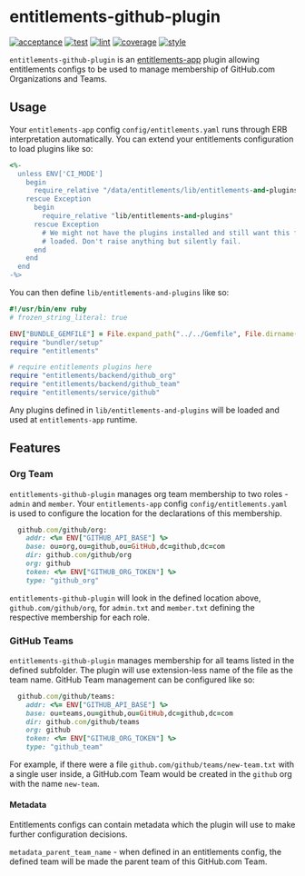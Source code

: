 # entitlements-github-plugin

[![acceptance](https://github.com/github/entitlements-github-plugin/actions/workflows/acceptance.yml/badge.svg)](https://github.com/github/entitlements-github-plugin/actions/workflows/acceptance.yml) [![test](https://github.com/github/entitlements-github-plugin/actions/workflows/test.yml/badge.svg)](https://github.com/github/entitlements-github-plugin/actions/workflows/test.yml) [![lint](https://github.com/github/entitlements-github-plugin/actions/workflows/lint.yml/badge.svg)](https://github.com/github/entitlements-github-plugin/actions/workflows/lint.yml) [![coverage](https://img.shields.io/badge/coverage-100%25-success)](https://img.shields.io/badge/coverage-100%25-success) [![style](https://img.shields.io/badge/code%20style-rubocop--github-blue)](https://github.com/github/rubocop-github)

`entitlements-github-plugin` is an [entitlements-app](https://github.com/github/entitlements-app) plugin allowing entitlements configs to be used to manage membership of GitHub.com Organizations and Teams.

## Usage

Your `entitlements-app` config `config/entitlements.yaml` runs through ERB interpretation automatically. You can extend your entitlements configuration to load plugins like so:

```ruby
<%-
  unless ENV['CI_MODE']
    begin
      require_relative "/data/entitlements/lib/entitlements-and-plugins"
    rescue Exception
      begin
        require_relative "lib/entitlements-and-plugins"
      rescue Exception
        # We might not have the plugins installed and still want this file to be
        # loaded. Don't raise anything but silently fail.
      end
    end
  end
-%>
```

You can then define `lib/entitlements-and-plugins` like so:

```ruby
#!/usr/bin/env ruby
# frozen_string_literal: true

ENV["BUNDLE_GEMFILE"] = File.expand_path("../../Gemfile", File.dirname(__FILE__))
require "bundler/setup"
require "entitlements"

# require entitlements plugins here
require "entitlements/backend/github_org"
require "entitlements/backend/github_team"
require "entitlements/service/github"
```

Any plugins defined in `lib/entitlements-and-plugins` will be loaded and used at `entitlements-app` runtime.

## Features

### Org Team

`entitlements-github-plugin` manages org team membership to two roles - `admin` and `member`. Your `entitlements-app` config `config/entitlements.yaml` is used to configure the location for the declarations of this membership.

```ruby
  github.com/github/org:
    addr: <%= ENV["GITHUB_API_BASE"] %>
    base: ou=org,ou=github,ou=GitHub,dc=github,dc=com
    dir: github.com/github/org
    org: github
    token: <%= ENV["GITHUB_ORG_TOKEN"] %>
    type: "github_org"
```

`entitlements-github-plugin` will look in the defined location above, `github.com/github/org`, for `admin.txt` and `member.txt` defining the respective membership for each role.

### GitHub Teams

`entitlements-github-plugin` manages membership for all teams listed in the defined subfolder. The plugin will use extension-less name of the file as the team name. GitHub Team management can be configured like so:

```ruby
  github.com/github/teams:
    addr: <%= ENV["GITHUB_API_BASE"] %>
    base: ou=teams,ou=github,ou=GitHub,dc=github,dc=com
    dir: github.com/github/teams
    org: github
    token: <%= ENV["GITHUB_ORG_TOKEN"] %>
    type: "github_team"
```

For example, if there were a file `github.com/github/teams/new-team.txt` with a single user inside, a GitHub.com Team would be created in the `github` org with the name `new-team`.

#### Metadata

Entitlements configs can contain metadata which the plugin will use to make further configuration decisions.

`metadata_parent_team_name` - when defined in an entitlements config, the defined team will be made the parent team of this GitHub.com Team.
